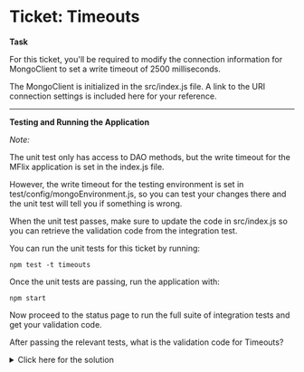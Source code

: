 # Ticket: Timeouts

**Task**

For this ticket, you'll be required to modify the connection information for MongoClient to set a write timeout of 2500 milliseconds.

The MongoClient is initialized in the src/index.js file. A link to the URI connection settings is included here for your reference.

---

**Testing and Running the Application**

*Note:*

The unit test only has access to DAO methods, but the write timeout for the MFlix application is set in the index.js file.

However, the write timeout for the testing environment is set in test/config/mongoEnvironment.js, so you can test your changes there and the unit test will tell you if something is wrong.

When the unit test passes, make sure to update the code in src/index.js so you can retrieve the validation code from the integration test.

You can run the unit tests for this ticket by running:

```
npm test -t timeouts
```

Once the unit tests are passing, run the application with:

```
npm start
```

Now proceed to the status page to run the full suite of integration tests and get your validation code.

After passing the relevant tests, what is the validation code for Timeouts?

<details>
  <summary>Click here for the solution</summary>
    Answer: 5addf035498efdeb55e90b01
</details>

